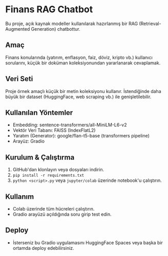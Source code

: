 # Finans RAG Chatbot


Bu proje, açık kaynak modeller kullanılarak hazırlanmış bir RAG (Retrieval-Augmented Generation) chatbottur.


## Amaç
Finans konularında (yatırım, enflasyon, faiz, döviz, kripto vb.) kullanıcı sorularını, küçük bir doküman koleksiyonundan yararlanarak cevaplamak.


## Veri Seti
Proje örnek amaçlı küçük bir metin koleksiyonu kullanır. İstendiğinde daha büyük bir dataset (HuggingFace, web scraping vb.) ile genişletilebilir.


## Kullanılan Yöntemler
- Embedding: sentence-transformers/all-MiniLM-L6-v2
- Vektör Veri Tabanı: FAISS (IndexFlatL2)
- Yaratım (Generator): google/flan-t5-base (transformers pipeline)
- Arayüz: Gradio


## Kurulum & Çalıştırma
1. GitHub'dan klonlayın veya dosyaları indirin.
2. `pip install -r requirements.txt`
3. `python <script>.py` veya `jupyter/colab` üzerinde notebook'u çalıştırın.


## Kullanım
- Colab üzerinde tüm hücreleri çalıştırın.
- Gradio arayüzü açıldığında soru girip test edin.


## Deploy
- İsterseniz bu Gradio uygulamasını HuggingFace Spaces veya başka bir ortamda deploy edebilirsiniz.
